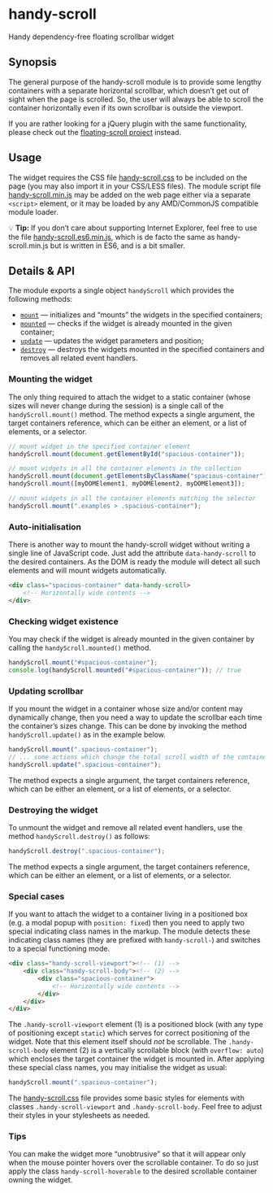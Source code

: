 # handy-scroll

Handy dependency-free floating scrollbar widget

## Synopsis

The general purpose of the handy-scroll module is to provide some lengthy containers with a separate horizontal scrollbar, which doesn’t get out of sight when the page is scrolled. So, the user will always be able to scroll the container horizontally even if its own scrollbar is outside the viewport.

If you are rather looking for a jQuery plugin with the same functionality, please check out the [floating-scroll project](https://github.com/Amphiluke/floating-scroll) instead.

## Usage

The widget requires the CSS file [handy-scroll.css](dist/handy-scroll.css) to be included on the page (you may also import it in your CSS/LESS files). The module script file [handy-scroll.min.js](dist/handy-scroll.min.js) may be added on the web page either via a separate `<script>` element, or it may be loaded by any AMD/CommonJS compatible module loader.

:bulb: **Tip:** If you don’t care about supporting Internet Explorer, feel free to use the file [handy-scroll.es6.min.js](dist/handy-scroll.es6.min.js), which is de facto the same as handy-scroll.min.js but is written in ES6, and is a bit smaller.

<!--
The handy-scroll package is available on npm, so you may add it to your project as usual:

```
npm install handy-scroll
```
-->

## Details & API

The module exports a single object `handyScroll` which provides the following methods:

* [`mount`](#mounting-the-widget) — initializes and “mounts” the widgets in the specified containers;
* [`mounted`](#checking-widget-existence) — checks if the widget is already mounted in the given container;
* [`update`](#updating-scrollbar) — updates the widget parameters and position;
* [`destroy`](#destroying-the-widget) — destroys the widgets mounted in the specified containers and removes all related event handlers.

### Mounting the widget

The only thing required to attach the widget to a static container (whose sizes will never change during the session) is a single call of the `handyScroll.mount()` method. The method expects a single argument, the target containers reference, which can be either an element, or a list of elements, or a selector.

```javascript
// mount widget in the specified container element
handyScroll.mount(document.getElementById("spacious-container"));

// mount widgets in all the container elements in the collection
handyScroll.mount(document.getElementsByClassName("spacious-container"));
handyScroll.mount([myDOMElement1, myDOMElement2, myDOMElement3]);

// mount widgets in all the container elements matching the selector
handyScroll.mount(".examples > .spacious-container");
```

### Auto-initialisation

There is another way to mount the handy-scroll widget without writing a single line of JavaScript code. Just add the attribute `data-handy-scroll` to the desired containers. As the DOM is ready the module will detect all such elements and will mount widgets automatically.

```html
<div class="spacious-container" data-handy-scroll>
    <!-- Horizontally wide contents -->
</div>
```

### Checking widget existence

You may check if the widget is already mounted in the given container by calling the `handyScroll.mounted()` method.

```javascript
handyScroll.mount("#spacious-container");
console.log(handyScroll.mounted("#spacious-container")); // true
```

### Updating scrollbar

If you mount the widget in a container whose size and/or content may dynamically change, then you need a way to update the scrollbar each time the container’s sizes change. This can be done by invoking the method `handyScroll.update()` as in the example below.

```javascript
handyScroll.mount(".spacious-container");
// ... some actions which change the total scroll width of the container ...
handyScroll.update(".spacious-container");
```

The method expects a single argument, the target containers reference, which can be either an element, or a list of elements, or a selector.

### Destroying the widget

To unmount the widget and remove all related event handlers, use the method `handyScroll.destroy()` as follows:

```javascript
handyScroll.destroy(".spacious-container");
```

The method expects a single argument, the target containers reference, which can be either an element, or a list of elements, or a selector.

### Special cases

If you want to attach the widget to a container living in a positioned box (e.g. a modal popup with `position: fixed`) then you need to apply two special indicating class names in the markup. The module detects these indicating class names (they are prefixed with `handy-scroll-`) and switches to a special functioning mode.

```html
<div class="handy-scroll-viewport"><!-- (1) -->
    <div class="handy-scroll-body"><!-- (2) -->
        <div class="spacious-container">
            <!-- Horizontally wide contents -->
        </div>
    </div>
</div>
```

The `.handy-scroll-viewport` element (1) is a positioned block (with any type of positioning except `static`) which serves for correct positioning of the widget. Note that this element itself should _not_ be scrollable. The `.handy-scroll-body` element (2) is a vertically scrollable block (with `overflow: auto`) which encloses the target container the widget is mounted in. After applying these special class names, you may initialise the widget as usual:

```javascript
handyScroll.mount(".spacious-container");
```

The [handy-scroll.css](dist/handy-scroll.css) file provides some basic styles for elements with classes `.handy-scroll-viewport` and `.handy-scroll-body`. Feel free to adjust their styles in your stylesheets as needed.

### Tips

You can make the widget more “unobtrusive” so that it will appear only when the mouse pointer hovers over the scrollable container. To do so just apply the class `handy-scroll-hoverable` to the desired scrollable container owning the widget.

<!--
## Live demos

Check out some usage demos [here](https://amphiluke.github.io/handy-scroll/).
-->